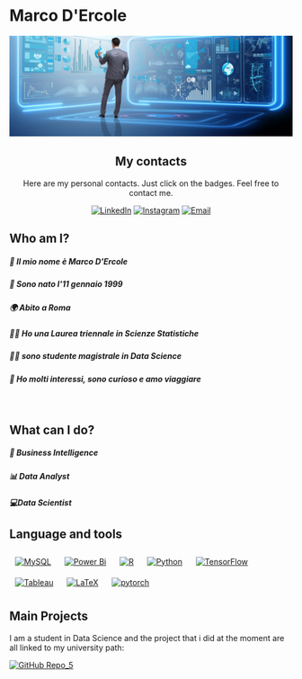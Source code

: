 # Marco D'Ercole

![Alt text](./myworld.jpeg "Data World")

<center>

## My contacts

Here are my personal contacts. Just click on the badges. Feel free to contact me.

[![LinkedIn](https://img.shields.io/badge/LinkedIn-Profile-blue?style=for-the-badge&logo=linkedin)](https://www.linkedin.com/in/marco-d-ercole-153334226/)
[![Instagram](https://img.shields.io/badge/Instagram-Profile-pink?style=for-the-badge&logo=instagram)](https://instagram.com/marcodercole?igshid=YmMyMTA2M2Y=)
[![Email](https://img.shields.io/badge/Email-Gmail-red?style=for-the-badge&logo=gmail)](mailto:marcodercole1999@gmail.com)

</center>

## Who am I?

##### 🧑 Il mio nome è Marco D'Ercole
##### 📅 Sono nato l'11 gennaio 1999
##### 🌍 Abito a Roma
##### 👨‍🎓 Ho una Laurea triennale in Scienze Statistiche
##### 👨‍🎓 sono studente magistrale in Data Science
##### 💭 Ho molti interessi, sono curioso e amo viaggiare</div>  
  
<br/>  

## What can I do?

##### 🎯 Business Intelligence
##### 📊 Data Analyst
##### 💻Data Scientist
</div>  
 

## Language and tools


<span>
  <a href="https://www.mysql.com/" target="_blank"><img style="margin: 10px" src="https://profilinator.rishav.dev/skills-assets/mysql-original-wordmark.svg" alt="MySQL" height="50" /></a>  
  <a href="https://powerbi.microsoft.com/en-us/" target="_blank"><img style="margin: 10px" src="https://profilinator.rishav.dev/skills-assets/powerbi.png" alt="Power Bi" height="50" /></a>  
  <a href="https://www.r-project.org/" target="_blank"><img style="margin: 10px" src="https://profilinator.rishav.dev/skills-assets/r.svg" alt="R" height="50" /></a>  
  <a href="https://www.python.org/" target="_blank"><img style="margin: 10px" src="https://profilinator.rishav.dev/skills-assets/python-original.svg" alt="Python" height="50" /></a>  
  <a href="https://www.tensorflow.org/" target="_blank"><img style="margin: 10px" src="https://profilinator.rishav.dev/skills-assets/tensorflow-icon.svg" alt="TensorFlow" height="50" /></a>  
  <a href="https://www.tableau.com/" target="_blank"><img style="margin: 10px" src="https://profilinator.rishav.dev/skills-assets/tableau.svg" alt="Tableau" height="50" /></a>  
  <a href="https://www.latex-project.org/" target="_blank"><img style="margin: 10px" src="https://profilinator.rishav.dev/skills-assets/latex.png" alt="LaTeX" height="50" /></a>  
  <a href="https://pytorch.org/" target="_blank"><img style="margin: 10px" src="https://profilinator.rishav.dev/skills-assets/pytorch-icon.svg" alt="pytorch" height="50" /></a>  
</span>

## Main Projects

I am a student in Data Science and the project that i did at the moment are all linked to my university path:


[![GitHub Repo_5](https://img.shields.io/badge/GitHub-5-green?style=for-the-badge&logo=github)](https://github.com/marcusreal/ADM_HW5)
